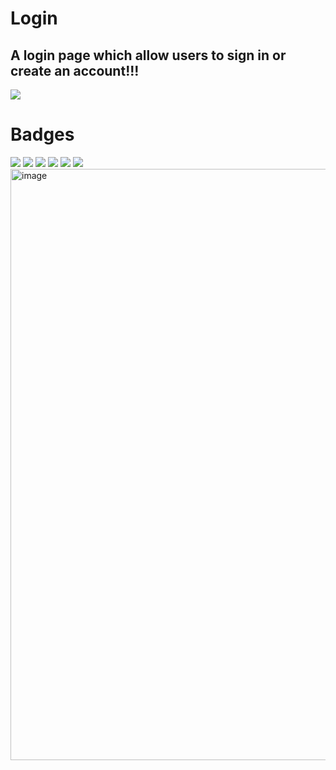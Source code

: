 # Login
## A login page which allow users to sign in or create an account!!!
<a href="https://utkarsh-dixit-git.github.io/Login/" target="_blank"><img src="https://img.shields.io/github/deployments/utkarsh-dixit-git/Login/github-pages?style=for-the-badge"></a>
# Badges
![](https://img.shields.io/github/commit-activity/m/utkarsh-dixit-git/Login?style=for-the-badge)
![](https://img.shields.io/github/last-commit/utkarsh-dixit-git/Login?style=for-the-badge)
![](https://img.shields.io/github/contributors/utkarsh-dixit-git/Login?style=for-the-badge)
![](https://img.shields.io/github/repo-size/utkarsh-dixit-git/login?style=for-the-badge)
![](https://img.shields.io/github/languages/count/utkarsh-dixit-git/login?style=for-the-badge)
![](https://img.shields.io/github/languages/code-size/utkarsh-dixit-git/login?style=for-the-badge)
<a href="https://utkarsh-dixit-git.github.io/Login/" target="_blank"><img width="946" alt="image" src="https://user-images.githubusercontent.com/88888678/182752128-c55d63f7-b7e3-47b1-89b1-d4c8776a2aaa.png">
</a>
